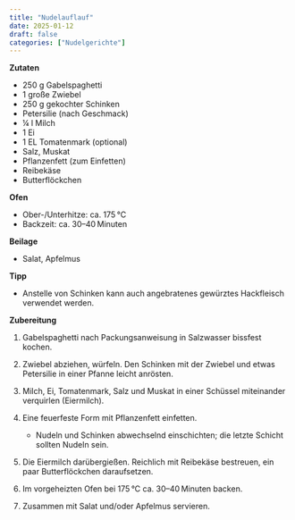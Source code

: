 ```yaml
---
title: "Nudelauflauf"
date: 2025-01-12
draft: false
categories: ["Nudelgerichte"]
---
```


<div class="container2col">

  <div class="zutaten">

  **Zutaten**  
  - 250 g Gabelspaghetti  
  - 1 große Zwiebel  
  - 250 g gekochter Schinken  
  - Petersilie (nach Geschmack)  
  - ¼ l Milch  
  - 1 Ei  
  - 1 EL Tomatenmark (optional)  
  - Salz, Muskat  
  - Pflanzenfett (zum Einfetten)  
  - Reibekäse  
  - Butterflöckchen  

  **Ofen**  
  - Ober-/Unterhitze: ca. 175 °C  
  - Backzeit: ca. 30–40 Minuten  

  **Beilage**  
  - Salat, Apfelmus  

  **Tipp**  
  - Anstelle von Schinken kann auch angebratenes gewürztes Hackfleisch verwendet werden.  

  </div>

  <div class="zubereitung">

  **Zubereitung**  
  1. Gabelspaghetti nach Packungsanweisung in Salzwasser bissfest kochen.  
  2. Zwiebel abziehen, würfeln. Den Schinken mit der Zwiebel und etwas Petersilie in einer Pfanne leicht anrösten.  
  3. Milch, Ei, Tomatenmark, Salz und Muskat in einer Schüssel miteinander verquirlen (Eiermilch).  
  4. Eine feuerfeste Form mit Pflanzenfett einfetten.  
     - Nudeln und Schinken abwechselnd einschichten; die letzte Schicht sollten Nudeln sein.  
  5. Die Eiermilch darübergießen. Reichlich mit Reibekäse bestreuen, ein paar Butterflöckchen daraufsetzen.  
  6. Im vorgeheizten Ofen bei 175 °C ca. 30–40 Minuten backen.  

  7. Zusammen mit Salat und/oder Apfelmus servieren.  

  </div>

</div>
